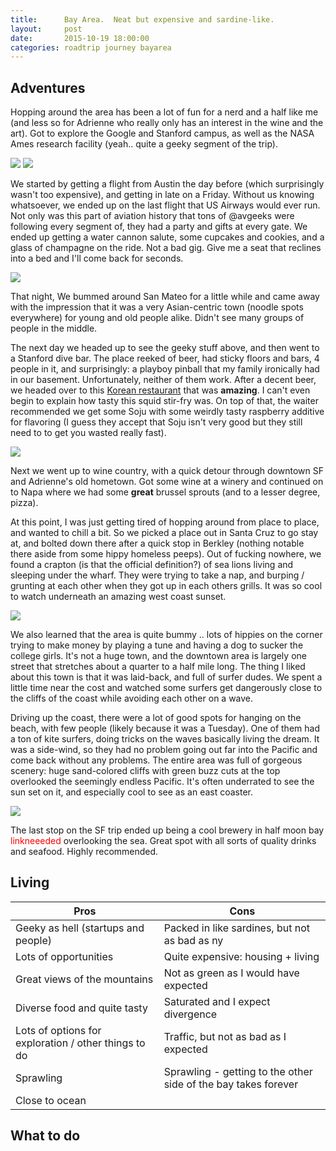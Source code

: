 ```yaml
---
title:      Bay Area.  Neat but expensive and sardine-like.
layout:     post
date:       2015-10-19 18:00:00
categories: roadtrip journey bayarea
---
```


## Adventures
Hopping around the area has been a lot of fun for a nerd and a half like me (and less so for Adrienne who really only has an interest in the wine and the art).  Got to explore the Google and Stanford campus, as well as the NASA Ames research facility (yeah.. quite a geeky segment of the trip).

<img src="/assets/cpus.jpg" />

<img src="/assets/androidpark.jpg" />

We started by getting a flight from Austin the day before (which surprisingly wasn't too expensive), and getting in late on a Friday.  Without us knowing whatsoever, we ended up on the last flight that US Airways would ever run.  Not only was this part of aviation history that tons of @avgeeks were following every segment of, they had a party and gifts at every gate.  We ended up getting a water cannon salute, some cupcakes and cookies, and a glass of champagne on the ride.  Not a bad gig.  Give me a seat that reclines into a bed and I'll come back for seconds.

<img src="/assets/usairways.jpg" />

That night, We bummed around San Mateo for a little while and came away with the impression that it was a very Asian-centric town (noodle spots everywhere) for young and old people alike.  Didn't see many groups of people in the middle.

The next day we headed up to see the geeky stuff above, and then went to a Stanford dive bar. The place reeked of beer, had sticky floors and bars, 4 people in it, and surprisingly: a playboy pinball that my family ironically had in our basement.  Unfortunately, neither of them work.  After a decent beer, we headed over to this [Korean restaurant](http://www.yelp.com/biz/dae-bak-santa-clara) that was **amazing**. I can't even begin to explain how tasty this squid stir-fry was.  On top of that, the waiter recommended we get some Soju with some weirdly tasty raspberry additive for flavoring (I guess they accept that Soju isn't very good but they still need to to get you wasted really fast).

<img src="/assets/playboy.jpg" />

Next we went up to wine country, with a quick detour through downtown SF and Adrienne's old hometown.  Got some wine at a winery and continued on to Napa where we had some **great** brussel sprouts (and to a lesser degree, pizza).  

At this point, I was just getting tired of hopping around from place to place, and wanted to chill a bit.  So we picked a place out in Santa Cruz to go stay at, and bolted down there after a quick stop in Berkley (nothing notable there aside from some hippy homeless peeps).  Out of fucking nowhere, we found a crapton (is that the official definition?) of sea lions living and sleeping under the wharf.  They were trying to take a nap, and burping / grunting at each other when they got up in each others grills.  It was so cool to watch underneath an amazing west coast sunset.

<img src="/assets/sealions.jpg" />

We also learned that the area is quite bummy .. lots of hippies on the corner trying to make money by playing a tune and having a dog to sucker the college girls.  It's not a huge town, and the downtown area is largely one street that stretches about a quarter to a half mile long.  The thing I liked about this town is that it was laid-back, and full of surfer dudes.  We spent a little time near the cost and watched some surfers get dangerously close to the cliffs of the coast while avoiding each other on a wave.

Driving up the coast, there were a lot of good spots for hanging on the beach, with few people (likely because it was a Tuesday).  One of them had a ton of kite surfers, doing tricks on the waves basically living the dream.  It was a side-wind, so they had no problem going out far into the Pacific and come back without any problems.  The entire area was full of gorgeous scenery: huge sand-colored cliffs with green buzz cuts at the top overlooked the seemingly endless Pacific.  It's often underrated to see the sun set on it, and especially cool to see as an east coaster.

<img src="/assets/kitesurfers.jpg" />

The last stop on the SF trip ended up being a cool brewery in half moon bay <span style="color:red;">linkneeeded</span> overlooking the sea.  Great spot with all sorts of quality drinks and seafood.  Highly recommended.

## Living

| Pros | Cons |
| ---- | ---- |
| Geeky as hell  (startups and people) | Packed in like sardines, but not as bad as ny |
| Lots of opportunities | Quite expensive: housing + living |
| Great views of the mountains | Not as green as I would have expected |
| Diverse food and quite tasty | Saturated and I expect divergence |
| Lots of options for exploration / other things to do | Traffic, but not as bad as I expected |
| Sprawling | Sprawling - getting to the other side of the bay takes forever |
| Close to ocean |  |


## What to do
